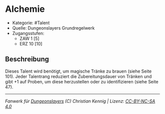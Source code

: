 <!---
Dies ist ein Fanwerk für DUNGEONSLAYERS (C) von Christian Kennig

Quellen:      [Dungeonslayers Grundregelwerk](https://www.f-space.de/ds4/downloads.html)
              [Talentbeschreibungen](https://www.f-space.de/ds4/tools-talentcards.html)
License:      [CC-BY-NC-SA 4.0](https://creativecommons.org/licenses/by-nc-sa/4.0/deed.de)
Richtlinien:  [Fanwerkrichtlinien](https://www.dungeonslayers.net/fanwerk-richtlinien/)
Autor:        Zauberlehrling
-->

  
# Alchemie  
- Kategorie: #Talent  
- Quelle: Dungeonslayers Grundregelwerk  
- Zugangsstufen:  
  - ZAW 1 [5]  
  - ERZ 10 [10]  

## Beschreibung  
Dieses Talent wird benötigt, um magische Tränke zu brauen (siehe Seite 101). Jeder Talentrang reduziert die Zubereitungsdauer von Tränken und gibt +1 auf Proben, um diese herzustellen oder zu identifizieren (siehe Seite 47).


___  
*Fanwerk für [Dungeonslayers](https://www.dungeonslayers.net/) (C) Christian Kennig | Lizenz: [CC-BY-NC-SA 4.0](https://creativecommons.org/licenses/by-nc-sa/4.0/deed.de)*  